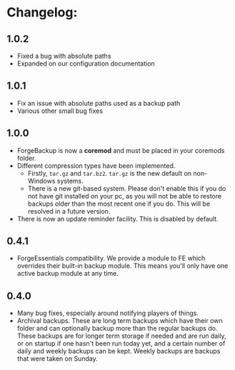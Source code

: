 # Changelog: #

## 1.0.2 ##

* Fixed a bug with absolute paths
* Expanded on our configuration documentation

## 1.0.1 ##

* Fix an issue with absolute paths used as a backup path
* Various other small bug fixes

## 1.0.0 ##

* ForgeBackup is now a **coremod** and must be placed in your coremods folder.
* Different compression types have been implemented.
  * Firstly, `tar.gz` and `tar.bz2`. `tar.gz` is the new default on non-Windows systems.
  * There is a new git-based system. Please don't enable this if you do not have git installed on your pc, as you will not be able to restore backups older than the most recent one if you do. This will be resolved in a future version.
* There is now an update reminder facility. This is disabled by default.

## 0.4.1 ##

* ForgeEssentials compatibility. We provide a module to FE which overrides their built-in backup module. This means you'll only have one active backup module at any time.

## 0.4.0 ##

* Many bug fixes, especially around notifying players of things.
* Archival backups. These are long term backups which have their own folder and can optionally backup more than the regular backups do. These backups are for longer term storage if needed and are run daily, or on startup if one hasn't been run today yet, and a certain number of daily and weekly backups can be kept. Weekly backups are backups that were taken on Sunday.


<!--
vim: filetype=markdown
-->
